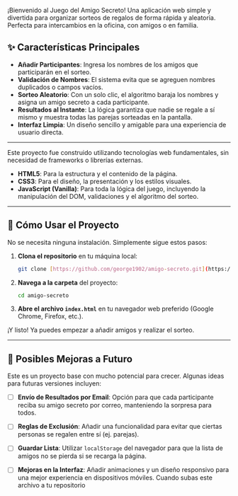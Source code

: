¡Bienvenido al Juego del Amigo Secreto! Una aplicación web simple y divertida para organizar sorteos de regalos de forma rápida y aleatoria. Perfecta para intercambios en la oficina, con amigos o en familia.


## ✨ Características Principales

* **Añadir Participantes**: Ingresa los nombres de los amigos que participarán en el sorteo.
* **Validación de Nombres**: El sistema evita que se agreguen nombres duplicados o campos vacíos.
* **Sorteo Aleatorio**: Con un solo clic, el algoritmo baraja los nombres y asigna un amigo secreto a cada participante.
* **Resultados al Instante**: La lógica garantiza que nadie se regale a sí mismo y muestra todas las parejas sorteadas en la pantalla.
* **Interfaz Limpia**: Un diseño sencillo y amigable para una experiencia de usuario directa.

---

Este proyecto fue construido utilizando tecnologías web fundamentales, sin necesidad de frameworks o librerías externas.

* **HTML5**: Para la estructura y el contenido de la página.
* **CSS3**: Para el diseño, la presentación y los estilos visuales.
* **JavaScript (Vanilla)**: Para toda la lógica del juego, incluyendo la manipulación del DOM, validaciones y el algoritmo del sorteo.

---

## 🚀 Cómo Usar el Proyecto

No se necesita ninguna instalación. Simplemente sigue estos pasos:

1.  **Clona el repositorio** en tu máquina local:
    ```bash
    git clone [https://github.com/george1902/amigo-secreto.git](https://github.com/TU_USUARIO/NOMBRE_DEL_REPOSITORIO.git)
    ```
2.  **Navega a la carpeta** del proyecto:
    ```bash
    cd amigo-secreto
    ```
3.  **Abre el archivo `index.html`** en tu navegador web preferido (Google Chrome, Firefox, etc.).

¡Y listo! Ya puedes empezar a añadir amigos y realizar el sorteo.

---

## 🔮 Posibles Mejoras a Futuro

Este es un proyecto base con mucho potencial para crecer. Algunas ideas para futuras versiones incluyen:

-   [ ] **Envío de Resultados por Email**: Opción para que cada participante reciba su amigo secreto por correo, manteniendo la sorpresa para todos.
-   [ ] **Reglas de Exclusión**: Añadir una funcionalidad para evitar que ciertas personas se regalen entre sí (ej. parejas).
-   [ ] **Guardar Lista**: Utilizar `localStorage` del navegador para que la lista de amigos no se pierda si se recarga la página.
-   [ ] **Mejoras en la Interfaz**: Añadir animaciones y un diseño responsivo para una mejor experiencia en dispositivos móviles.
Cuando subas este archivo a tu repositorio

